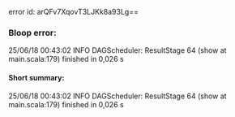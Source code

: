 error id: arQFv7XqovT3LJKk8a93Lg==
### Bloop error:

25/06/18 00:43:02 INFO DAGScheduler: ResultStage 64 (show at main.scala:179) finished in 0,026 s
#### Short summary: 

25/06/18 00:43:02 INFO DAGScheduler: ResultStage 64 (show at main.scala:179) finished in 0,026 s